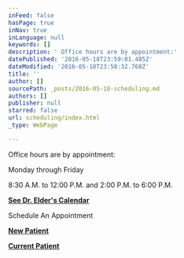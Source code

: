 ```yaml
---
inFeed: false
hasPage: true
inNav: true
inLanguage: null
keywords: []
description: ' Office hours are by appointment:'
datePublished: '2016-05-18T23:59:01.485Z'
dateModified: '2016-05-18T23:58:32.768Z'
title: ''
author: []
sourcePath: _posts/2016-05-18-scheduling.md
authors: []
publisher: null
starred: false
url: scheduling/index.html
_type: WebPage

---
```

Office hours are by appointment:

Monday through Friday

8:30 A.M. to 12:00 P.M. and 2:00 P.M. to 6:00 P.M.

**[See Dr. Elder's Calendar][0]**

Schedule An Appointment

**[New Patient][1]**

[**Current Patient**][2]

[0]: https://calendar.google.com/calendar/embed?src=office%40elderdc.com&ctz=America/Los_Angeles
[1]: https://drelder.acuityscheduling.com/schedule.php?appointmentType=1045193
[2]: https://drelder.acuityscheduling.com/schedule.php?appointmentType=1045175